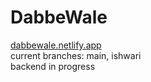 # DabbeWale <br>
[dabbewale.netlify.app](https://dabbewale.netlify.app/) <br>
current branches: main, ishwari <br>
backend in progress

